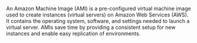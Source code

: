 An Amazon Machine Image (AMI) is a pre-configured virtual machine image used to create instances (virtual servers) on Amazon Web Services (AWS). It contains the operating system, software, and settings needed to launch a virtual server. AMIs save time by providing a consistent setup for new instances and enable easy replication of environments.